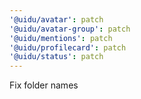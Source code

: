 ```yaml
---
'@uidu/avatar': patch
'@uidu/avatar-group': patch
'@uidu/mentions': patch
'@uidu/profilecard': patch
'@uidu/status': patch
---
```


Fix folder names
